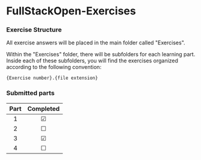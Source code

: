 # FullStackOpen-Exercises

### Exercise Structure
All exercise answers will be placed in the main folder called "Exercises".

Within the "Exercises" folder, there will be subfolders for each learning part. Inside each of these subfolders, you will find the exercises organized according to the following convention:
 ```
 {Exercise number}.{file extension}
 ```

### Submitted parts
| Part | Completed |
|:--------:|:---------:|
|    1     |   &#9745;  |
|    2     |   &#9744;  |
|    3     |   &#9745;  |
|    4     |   &#9744;  |
